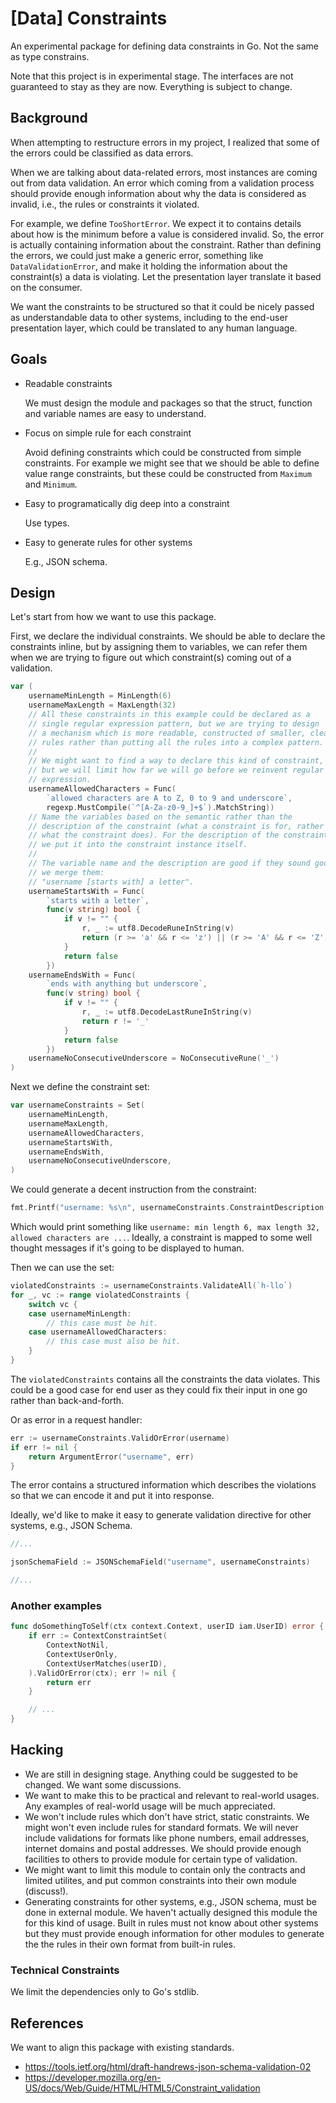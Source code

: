 # [Data] Constraints

An experimental package for defining data constraints in Go. Not the same
as type constrains.

Note that this project is in experimental stage. The interfaces are not
guaranteed to stay as they are now. Everything is subject to change.

## Background

When attempting to restructure errors in my project, I realized that some
of the errors could be classified as data errors.

When we are talking about data-related errors, most instances are coming
out from data validation. An error which coming from a validation process
should provide enough information about why the data is considered as invalid,
i.e., the rules or constraints it violated.

For example, we define `TooShortError`. We expect it to contains details
about how is the minimum before a value is considered invalid. So, the error
is actually containing information about the constraint. Rather than defining
the errors, we could just make a generic error, something like
`DataValidationError`, and make it holding the information about the
constraint(s) a data is violating. Let the presentation layer translate it
based on the consumer.

We want the constraints to be structured so that it could be nicely passed
as understandable data to other systems, including to the end-user
presentation layer, which could be translated to any human language.

## Goals

- Readable constraints

  We must design the module and packages so that the struct, function and
  variable names are easy to understand.

- Focus on simple rule for each constraint

  Avoid defining constraints which could be constructed from simple
  constraints. For example we might see that we should be able to define
  value range constraints, but these could be constructed from `Maximum` and
  `Minimum`.

- Easy to programatically dig deep into a constraint

  Use types.

- Easy to generate rules for other systems

  E.g., JSON schema.

## Design

Let's start from how we want to use this package.

First, we declare the individual constraints. We should be able to declare
the constraints inline, but by assigning them to variables, we can refer
them when we are trying to figure out which constraint(s) coming out of a
validation.

```go
var (
    usernameMinLength = MinLength(6)
    usernameMaxLength = MaxLength(32)
    // All these constraints in this example could be declared as a
    // single regular expression pattern, but we are trying to design
    // a mechanism which is more readable, constructed of smaller, clear
    // rules rather than putting all the rules into a complex pattern.
    //
    // We might want to find a way to declare this kind of constraint,
    // but we will limit how far we will go before we reinvent regular
    // expression.
    usernameAllowedCharacters = Func(
        `allowed characters are A to Z, 0 to 9 and underscore`,
        regexp.MustCompile(`^[A-Za-z0-9_]+$`).MatchString))
    // Name the variables based on the semantic rather than the
    // description of the constraint (what a constraint is for, rather than
    // what the constraint does). For the description of the constraint,
    // we put it into the constraint instance itself.
    //
    // The variable name and the description are good if they sound good if
    // we merge them:
    // "username [starts with] a letter".
    usernameStartsWith = Func(
        `starts with a letter`,
        func(v string) bool {
            if v != "" {
                r, _ := utf8.DecodeRuneInString(v)
                return (r >= 'a' && r <= 'z') || (r >= 'A' && r <= 'Z')
            }
            return false
        })
    usernameEndsWith = Func(
        `ends with anything but underscore`,
        func(v string) bool {
            if v != "" {
                r, _ := utf8.DecodeLastRuneInString(v)
                return r != '_'
            }
            return false
        })
    usernameNoConsecutiveUnderscore = NoConsecutiveRune('_')
)
```

Next we define the constraint set:

```go
var usernameConstraints = Set(
    usernameMinLength,
    usernameMaxLength,
    usernameAllowedCharacters,
    usernameStartsWith,
    usernameEndsWith,
    usernameNoConsecutiveUnderscore,
)
```

We could generate a decent instruction from the constraint:

```go
fmt.Printf("username: %s\n", usernameConstraints.ConstraintDescription())
```

Which would print something like `username: min length 6, max length 32,
allowed characters are ...`. Ideally, a constraint is mapped to some well
thought messages if it's going to be displayed to human.

Then we can use the set:

```go
violatedConstraints := usernameConstraints.ValidateAll(`h-llo`)
for _, vc := range violatedConstraints {
    switch vc {
    case usernameMinLength:
        // this case must be hit.
    case usernameAllowedCharacters:
        // this case must also be hit.
    }
}
```

The `violatedConstraints` contains all the constraints the data violates.
This could be a good case for end user as they could fix their input in
one go rather than back-and-forth.

Or as error in a request handler:

```go
err := usernameConstraints.ValidOrError(username)
if err != nil {
    return ArgumentError("username", err)
}
```

The error contains a structured information which describes the violations so
that we can encode it and put it into response.

Ideally, we'd like to make it easy to generate validation directive for
other systems, e.g., JSON Schema.

```go
//...

jsonSchemaField := JSONSchemaField("username", usernameConstraints)

//...
```

### Another examples

```go
func doSomethingToSelf(ctx context.Context, userID iam.UserID) error {
	if err := ContextConstraintSet(
		ContextNotNil,
		ContextUserOnly,
		ContextUserMatches(userID),
	).ValidOrError(ctx); err != nil {
		return err
	}

	// ...
}
```

## Hacking

- We are still in designing stage. Anything could be suggested to be
  changed. We want some discussions.
- We want to make this to be practical and relevant to real-world usages.
  Any examples of real-world usage will be much appreciated.
- We won't include rules which don't have strict, static constraints.
  We might won't even include rules for standard formats.
  We will never include validations for formats like phone numbers,
  email addresses, internet domains and postal addresses.
  We should provide enough facilities to others to provide module for
  certain type of validation.
- We might want to limit this module to contain only the contracts and
  limited utilites, and put common constraints into their own module
  (discuss!).
- Generating constraints for other systems, e.g., JSON schema, must be done
  in external module. We haven't actually designed this module the for
  this kind of usage. Built in rules must not know about other systems but
  they must provide enough information for other modules to generate
  the the rules in their own format from built-in rules.

### Technical Constraints

We limit the dependencies only to Go's stdlib.

## References

We want to align this package with existing standards.

- https://tools.ietf.org/html/draft-handrews-json-schema-validation-02
- https://developer.mozilla.org/en-US/docs/Web/Guide/HTML/HTML5/Constraint_validation
